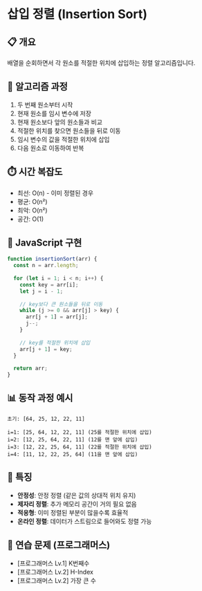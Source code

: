 # 삽입 정렬 (Insertion Sort)

## 📋 개요
배열을 순회하면서 각 원소를 적절한 위치에 삽입하는 정렬 알고리즘입니다.

## 🔧 알고리즘 과정
1. 두 번째 원소부터 시작
2. 현재 원소를 임시 변수에 저장
3. 현재 원소보다 앞의 원소들과 비교
4. 적절한 위치를 찾으면 원소들을 뒤로 이동
5. 임시 변수의 값을 적절한 위치에 삽입
6. 다음 원소로 이동하여 반복

## ⏱️ 시간 복잡도
- 최선: O(n) - 이미 정렬된 경우
- 평균: O(n²)
- 최악: O(n²)
- 공간: O(1)

## 📝 JavaScript 구현
```javascript
function insertionSort(arr) {
  const n = arr.length;
  
  for (let i = 1; i < n; i++) {
    const key = arr[i];
    let j = i - 1;
    
    // key보다 큰 원소들을 뒤로 이동
    while (j >= 0 && arr[j] > key) {
      arr[j + 1] = arr[j];
      j--;
    }
    
    // key를 적절한 위치에 삽입
    arr[j + 1] = key;
  }
  
  return arr;
}
```

## 📊 동작 과정 예시
```
초기: [64, 25, 12, 22, 11]

i=1: [25, 64, 12, 22, 11] (25를 적절한 위치에 삽입)
i=2: [12, 25, 64, 22, 11] (12를 맨 앞에 삽입)
i=3: [12, 22, 25, 64, 11] (22를 적절한 위치에 삽입)
i=4: [11, 12, 22, 25, 64] (11을 맨 앞에 삽입)
```

## 🎯 특징
- **안정성**: 안정 정렬 (같은 값의 상대적 위치 유지)
- **제자리 정렬**: 추가 메모리 공간이 거의 필요 없음
- **적응형**: 이미 정렬된 부분이 많을수록 효율적
- **온라인 정렬**: 데이터가 스트림으로 들어와도 정렬 가능

## 🧪 연습 문제 (프로그래머스)
- [프로그래머스 Lv.1] K번째수
- [프로그래머스 Lv.2] H-Index
- [프로그래머스 Lv.2] 가장 큰 수